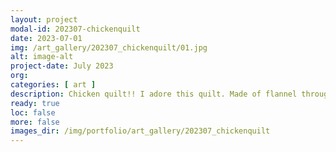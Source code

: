 ```yaml
---
layout: project
modal-id: 202307-chickenquilt
date: 2023-07-01
img: /art_gallery/202307_chickenquilt/01.jpg
alt: image-alt
project-date: July 2023
org: 
categories: [ art ]
description: Chicken quilt!! I adore this quilt. Made of flannel through and through. I like how the free motion quilting is reminiscent of a rooster comb. Really nailed this one.
ready: true
loc: false
more: false
images_dir: /img/portfolio/art_gallery/202307_chickenquilt
---
```

